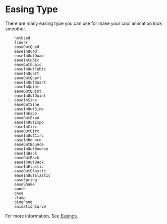 # Easing Type
There are many easing type you can use for make your cool animation look smoother.

```text
    notUsed
    linear
    easeOutQuad
    easeInQuad
    easeInOutQuad
    easeInCubic
    easeOutCubic
    easeInOutCubic
    easeInQuart
    easeOutQuart
    easeInOutQuart
    easeInQuint
    easeOutQuint
    easeInOutQuint
    easeInSine
    easeOutSine
    easeInOutSine
    easeInExpo
    easeOutExpo
    easeInOutExpo
    easeInCirc
    easeOutCirc
    easeInOutCirc
    easeInBounce
    easeOutBounce
    easeInOutBounce
    easeInBack
    easeOutBack
    easeInOutBack
    easeInElastic
    easeOutElastic
    easeInOutElastic
    easeSpring
    easeShake
    punch
    once
    clamp
    pingPong
    animationCurve
```

For more information, See [Easings](https://easings.net/en).
